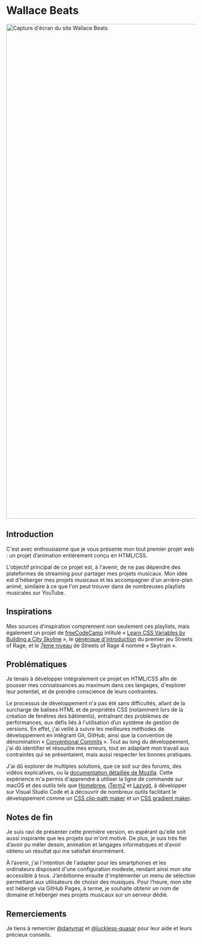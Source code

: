 # Wallace Beats

<img width="1312" alt="Capture d'écran du site Wallace Beats" src="https://github.com/valentin-altana/Wallace-Beats/assets/144157026/5d5cc520-6b8a-479a-a1d6-c41157ebba2e">

## Introduction

C'est avec enthousiasme que je vous présente mon tout premier projet web : un projet d’animation entièrement conçu en HTML/CSS.

L'objectif principal de ce projet est, à l'avenir, de ne pas dépendre des plateformes de streaming pour partager mes projets musicaux. Mon idée est d'héberger mes projets musicaux et les accompagner d'un arrière-plan animé, similaire à ce que l'on peut trouver dans de nombreuses playlists musicales sur YouTube.

## Inspirations

Mes sources d'inspiration comprennent non seulement ces playlists, mais également un projet de [freeCodeCamp](https://www.freecodecamp.org/) intitulé « [Learn CSS Variables by Building a City Skyline](https://www.freecodecamp.org/learn/2022/responsive-web-design/learn-css-variables-by-building-a-city-skyline/step-1) », le [générique d'introduction](https://www.youtube.com/watch?v=M1OKvrliTQI) du premier jeu Streets of Rage, et le [7ème niveau](https://www.youtube.com/watch?v=nNThSlYsVSc) de Streets of Rage 4 nommé « Skytrain ».

## Problématiques

Je tenais à développer intégralement ce projet en HTML/CSS afin de pousser mes connaissances au maximum dans ces langages, d'explorer leur potentiel, et de prendre conscience de leurs contraintes.

Le processus de développement n'a pas été sans difficultés, allant de la surcharge de balises HTML et de propriétés CSS (notamment lors de la création de fenêtres des bâtiments), entraînant des problèmes de performances, aux défis liés à l'utilisation d’un système de gestion de versions. En effet, j'ai veillé à suivre les meilleures méthodes de développement en intégrant Git, GitHub, ainsi que la convention de dénomination « [Conventional Commits](https://www.conventionalcommits.org/en/v1.0.0/) ». Tout au long du développement, j'ai dû identifier et résoudre mes erreurs, tout en adaptant mon travail aux contraintes qui se présentaient, mais aussi respecter les bonnes pratiques.

J'ai dû explorer de multiples solutions, que ce soit sur des forums, des vidéos explicatives, ou la [documentation détaillée de Mozilla](https://developer.mozilla.org/fr/). Cette expérience m'a permis d'apprendre à utiliser la ligne de commande sur macOS et des outils tels que [Homebrew](https://brew.sh/), [iTerm2](https://iterm2.com/) et [Lazygit](https://github.com/jesseduffield/lazygit), à développer sur Visual Studio Code et à découvrir de nombreux outils facilitant le développement comme un [CSS clip-path maker](https://bennettfeely.com/clippy/) et un [CSS gradient maker](https://cssgradient.io/).

## Notes de fin

Je suis ravi de présenter cette première version, en espérant qu'elle soit aussi inspirante que les projets qui m'ont motivé. De plus, je suis très fier d’avoir pu mêler dessin, animation et langages informatiques et d’avoir obtenu un résultat qui me satisfait énormément.

À l’avenir, j'ai l'intention de l'adapter pour les smartphones et les ordinateurs disposant d'une configuration modeste, rendant ainsi mon site accessible à tous. J’ambitionne ensuite d'implémenter un menu de sélection permettant aux utilisateurs de choisir des musiques. Pour l’heure, mon site est hébergé via GitHub Pages, à terme, je souhaite obtenir un nom de domaine et héberger mes projets musicaux sur un serveur dédié.

## Remerciements

Je tiens à remercier [@danymat](https://github.com/danymat) et [@luckless-quasar](https://github.com/luckless-quasar) pour leur aide et leurs précieux conseils.
